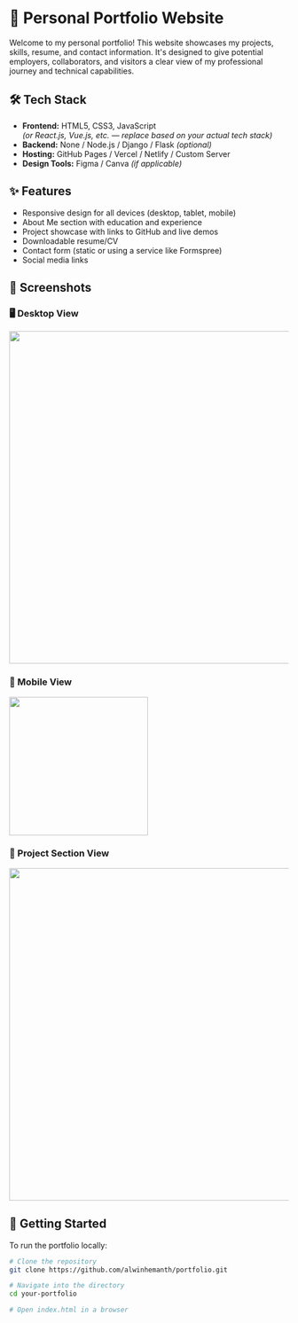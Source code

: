 # 💼 Personal Portfolio Website

Welcome to my personal portfolio! This website showcases my projects, skills, resume, and contact information. It's designed to give potential employers, collaborators, and visitors a clear view of my professional journey and technical capabilities.

## 🛠️ Tech Stack

- **Frontend:** HTML5, CSS3, JavaScript  
  *(or React.js, Vue.js, etc. — replace based on your actual tech stack)*  
- **Backend:** None / Node.js / Django / Flask *(optional)*  
- **Hosting:** GitHub Pages / Vercel / Netlify / Custom Server  
- **Design Tools:** Figma / Canva *(if applicable)*

## ✨ Features

- Responsive design for all devices (desktop, tablet, mobile)
- About Me section with education and experience
- Project showcase with links to GitHub and live demos
- Downloadable resume/CV
- Contact form (static or using a service like Formspree)
- Social media links

## 📸 Screenshots

<h3>🖥️ Desktop View</h3>
<img src="https://github.com/user-attachments/assets/32a02c5c-2b04-49ae-890a-c539eae2566d" width="600"/>

<h3>📱 Mobile View</h3>
<img src="https://github.com/user-attachments/assets/0b32f351-6f68-4b58-bb17-2e2569db169c" width="250"/>

<h3>🧩 Project Section View</h3>
<img src="https://github.com/user-attachments/assets/fe2aca3b-3608-4768-8b53-c63be37dd6b7" width="600"/>







## 🚀 Getting Started

To run the portfolio locally:

```bash
# Clone the repository
git clone https://github.com/alwinhemanth/portfolio.git

# Navigate into the directory
cd your-portfolio

# Open index.html in a browser
